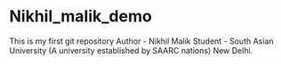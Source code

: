 # Nikhil_malik_demo
This is my first git repository 
Author - Nikhil Malik
Student - South Asian University (A university established by SAARC nations) New Delhi.
